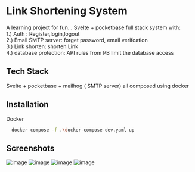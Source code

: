 
# Link Shortening System

A learning project for fun...
Svelte + pocketbase full stack system with:  
1.) Auth : Register,login,logout  
2.) Email SMTP server: forget password, email verifcation  
3.) Link shorten: shorten Link  
4.) database protection: API rules from PB limit the database access  


## Tech Stack
Svelte + pocketbase + mailhog ( SMTP server)
all composed using docker

## Installation

Docker

```bash
  docker compose -f .\docker-compose-dev.yaml up
```
    
## Screenshots

![image](https://github.com/user-attachments/assets/667acc7c-a0bc-453b-8d32-55db1e11c5b9)
![image](https://github.com/user-attachments/assets/6f9d956a-7190-47aa-8f6f-fe75c22bf240)
![image](https://github.com/user-attachments/assets/d0333294-1e8f-4ae7-b71d-d57007ed7be3)
![image](https://github.com/user-attachments/assets/b359e158-e0ee-47a2-bb78-aa35ef4c3b88)



